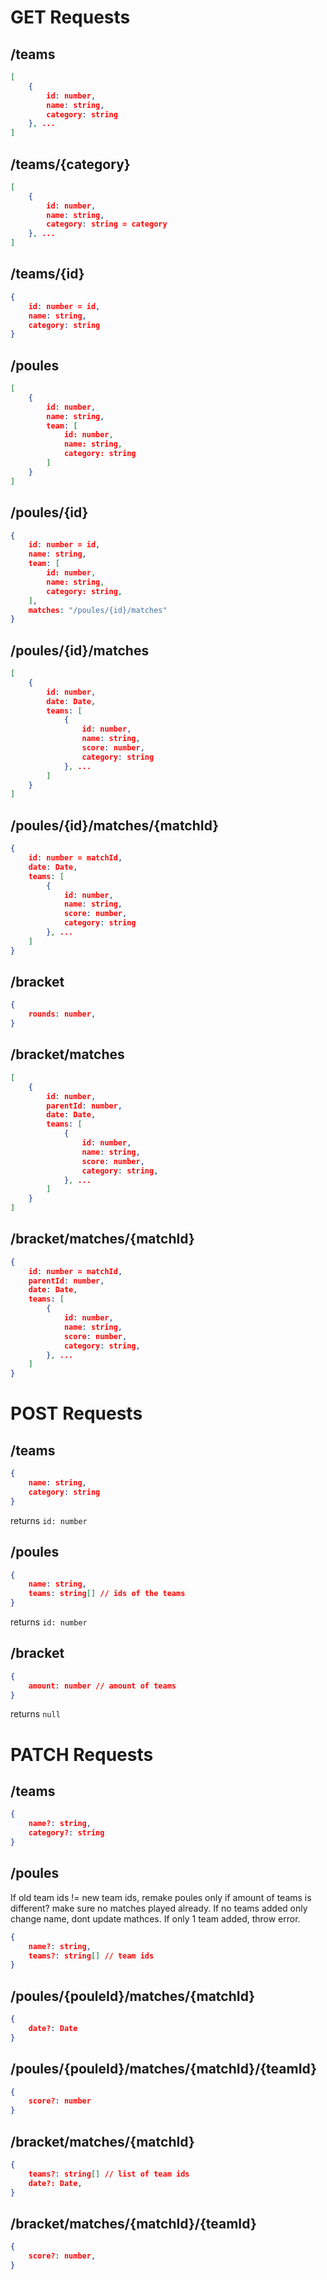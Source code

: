 # GET Requests

## /teams

```json
[
    {
        id: number,
        name: string,
        category: string
    }, ...
]
```

## /teams/{category}

```json
[
    {
        id: number,
        name: string,
        category: string = category
    }, ...
]
```

## /teams/{id}

```json
{
    id: number = id,
    name: string,
    category: string
}
```

## /poules

```json
[
    {
        id: number,
        name: string,
        team: [
            id: number,
            name: string,
            category: string
        ]
    }
]
```

## /poules/{id}

```json
{
    id: number = id,
    name: string,
    team: [
        id: number,
        name: string,
        category: string,
    ],
    matches: "/poules/{id}/matches"
}
```

## /poules/{id}/matches

```json
[
    {
        id: number,
        date: Date,
        teams: [
            {
                id: number,
                name: string,
                score: number,
                category: string
            }, ...
        ]
    }
]
```

## /poules/{id}/matches/{matchId}

```json
{
    id: number = matchId,
    date: Date,
    teams: [
        {
            id: number,
            name: string,
            score: number,
            category: string
        }, ...
    ]
}
```

## /bracket

```json
{
    rounds: number,
}
```

## /bracket/matches

```json
[
    {
        id: number,
        parentId: number,
        date: Date,
        teams: [
            {
                id: number,
                name: string,
                score: number,
                category: string,
            }, ...
        ]
    }
]
```

## /bracket/matches/{matchId}

```json
{
    id: number = matchId,
    parentId: number,
    date: Date,
    teams: [
        {
            id: number,
            name: string,
            score: number,
            category: string,
        }, ...
    ]
}
```

# POST Requests

## /teams

```json
{
    name: string,
    category: string
}
```

returns `id: number`

## /poules

```json
{
    name: string,
    teams: string[] // ids of the teams
}
```

returns `id: number`

## /bracket

```json
{
    amount: number // amount of teams
}
```

returns `null`

# PATCH Requests

## /teams

```json
{
    name?: string,
    category?: string
}
```

## /poules

If old team ids != new team ids, remake poules only if amount of teams is different? make sure no matches played already. If no teams added only change name, dont update mathces.
If only 1 team added, throw error.

```json
{
    name?: string,
    teams?: string[] // team ids
}
```

## /poules/{pouleId}/matches/{matchId}

```json
{
    date?: Date
}
```

## /poules/{pouleId}/matches/{matchId}/{teamId}

```json
{
    score?: number
}
```

## /bracket/matches/{matchId}

```json
{
    teams?: string[] // list of team ids
    date?: Date,
}
```

## /bracket/matches/{matchId}/{teamId}

```json
{
    score?: number,
}
```
